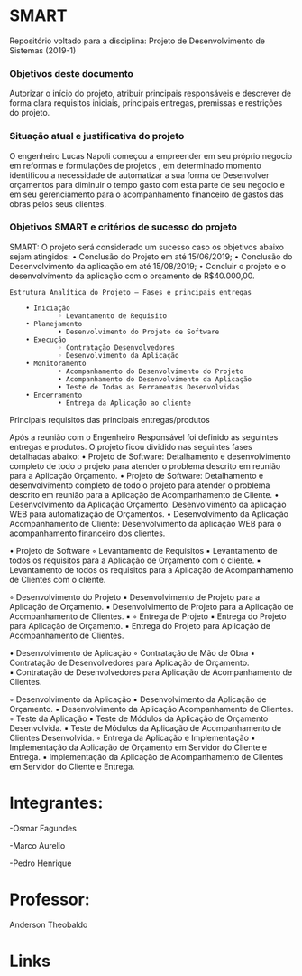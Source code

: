 # SMART

Repositório voltado para a disciplina: Projeto de Desenvolvimento de Sistemas (2019-1)

   <h3>Objetivos deste documento</h3>  
        Autorizar o início do projeto, atribuir principais responsáveis e descrever de forma clara requisitos iniciais, principais entregas, premissas e restrições do projeto.

   <h3>Situação atual e justificativa do projeto</h3>
        O engenheiro Lucas Napoli começou a empreender em seu próprio negocio em reformas e formulações de projetos , em determinado momento identificou a necessidade de automatizar a sua forma de Desenvolver orçamentos para diminuir o tempo gasto com esta parte de seu negocio  e em seu gerenciamento para o acompanhamento financeiro de gastos das obras pelos seus clientes.

   <h3>Objetivos SMART e critérios de sucesso do projeto</h3>
    SMART: 
    O projeto será considerado um sucesso caso os objetivos abaixo sejam atingidos:
          • Conclusão do Projeto em até 15/06/2019;
          • Conclusão do Desenvolvimento da aplicação em até 15/08/2019;
          • Concluir o projeto e o desenvolvimento  da aplicação com o orçamento de R$40.000,00.

    Estrutura Analítica do Projeto – Fases e principais entregas
    
        • Iniciação
                ◦ Levantamento de Requisito
        • Planejamento
                • Desenvolvimento do Projeto de Software
        • Execução
                ◦ Contratação Desenvolvedores
                ◦ Desenvolvimento da Aplicação
        • Monitoramento
                • Acompanhamento do Desenvolvimento do Projeto
                • Acompanhamento do Desenvolvimento da Aplicação
                • Teste de Todas as Ferramentas Desenvolvidas
        • Encerramento
                • Entrega da Aplicação ao cliente
    
 Principais requisitos das principais entregas/produtos

Após a reunião com o Engenheiro Responsável foi definido as seguintes entregas e produtos.
O projeto ficou dividido nas seguintes fases detalhadas abaixo:
    • Projeto de Software: Detalhamento e desenvolvimento completo de todo o projeto para atender o problema descrito em reunião para a Aplicação Orçamento.
    • Projeto de Software: Detalhamento e desenvolvimento completo de todo o projeto para atender o problema descrito em reunião para a Aplicação de Acompanhamento de Cliente.
    • Desenvolvimento da Aplicação Orçamento: Desenvolvimento da aplicação WEB para automatização de Orçamentos.
    • Desenvolvimento da Aplicação Acompanhamento de Cliente: Desenvolvimento da aplicação WEB para o acompanhamento financeiro dos clientes. 
    
   • Projeto de Software
        ◦ Levantamento de Requisitos
            ▪ Levantamento de todos os requisitos para a Aplicação de Orçamento com o cliente.
            ▪ Levantamento de todos os requisitos para a Aplicação de Acompanhamento de Clientes com o cliente.

   ◦ Desenvolvimento do Projeto
            ▪ Desenvolvimento de Projeto para a Aplicação de Orçamento.
            ▪ Desenvolvimento de Projeto para a Aplicação de Acompanhamento de Clientes.
            ▪ 
   ◦ Entrega de Projeto
            ▪ Entrega do Projeto para Aplicação de Orçamento.
            ▪ Entrega do Projeto para Aplicação de Acompanhamento de Clientes.

   • Desenvolvimento de Aplicação
        ◦ Contratação de Mão de Obra
        ▪ Contratação de Desenvolvedores para Aplicação de Orçamento.   
        ▪ Contratação de Desenvolvedores para Aplicação de Acompanhamento de Clientes.

   ◦ Desenvolvimento da Aplicação
            ▪ Desenvolvimento da Aplicação de Orçamento.
            ▪ Desenvolvimento da Aplicação Acompanhamento de Clientes.
   ◦ Teste da Aplicação
            ▪ Teste de Módulos da Aplicação de Orçamento Desenvolvida.
            ▪ Teste de Módulos da Aplicação de Acompanhamento de Clientes Desenvolvida.
   ◦ Entrega da Aplicação e Implementação
            ▪ Implementação da Aplicação de Orçamento em Servidor do Cliente  e Entrega.
            ▪ Implementação da Aplicação de Acompanhamento de Clientes em Servidor do Cliente  e Entrega.
            
            
# Integrantes:
<p>-Osmar Fagundes</p>
<p>-Marco Aurelio</p>
<p>-Pedro Henrique</p>

# Professor:
Anderson Theobaldo
# Links

